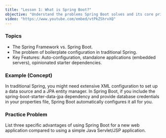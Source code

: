 ```yaml
---
title: "Lesson 1: What is Spring Boot?"
objective: "Understand the problems Spring Boot solves and its core principles like auto-configuration and convention over configuration."
video: "https://www.youtube.com/embed/vtPkZShrvXQ"
---
```


### Topics

- The Spring Framework vs. Spring Boot.
- The problem of boilerplate configuration in traditional Spring.
- Key Features: Auto-configuration, standalone applications (embedded servers), opinionated starter dependencies.

### Example (Concept)

In traditional Spring, you might need extensive XML configuration to set up a data source and a JPA entity manager. In Spring Boot, if you include the spring-boot-starter-data-jpa dependency and provide database credentials in your properties file, Spring Boot automatically configures it all for you.

### Practice Problem

List three specific advantages of using Spring Boot for a new web application compared to using a simple Java Servlet/JSP application.
